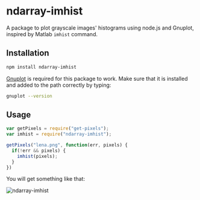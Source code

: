 # ndarray-imhist

A package to plot grayscale images' histograms using node.js and Gnuplot, inspired by Matlab `imhist` command.

## Installation

```bash
npm install ndarray-imhist
```

[Gnuplot](http://www.gnuplot.info/) is required for this package to work. Make sure that it is installed and added to the path correctly by typing:

```bash
gnuplot --version
```

## Usage

```js
var getPixels = require("get-pixels");
var imhist = require("ndarray-imhist");

getPixels("lena.png", function(err, pixels) {
  if(!err && pixels) {
    imhist(pixels);
  }
})
```

You will get something like that: 

![ndarray-imhist](https://user-images.githubusercontent.com/11301627/59232470-6c723200-8bdc-11e9-873a-ec06825acf52.png)
